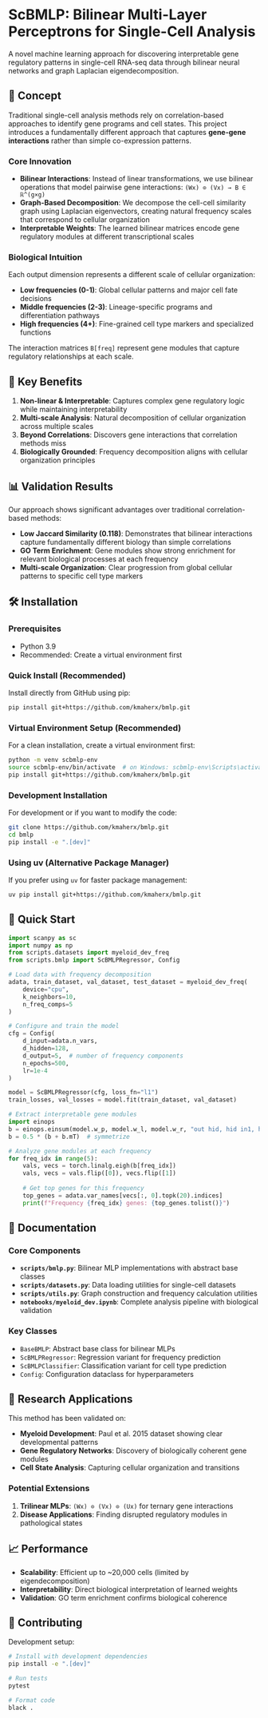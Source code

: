 # ScBMLP: Bilinear Multi-Layer Perceptrons for Single-Cell Analysis

A novel machine learning approach for discovering interpretable gene regulatory patterns in single-cell RNA-seq data through bilinear neural networks and graph Laplacian eigendecomposition.

## 🧬 Concept

Traditional single-cell analysis methods rely on correlation-based approaches to identify gene programs and cell states. This project introduces a fundamentally different approach that captures **gene-gene interactions** rather than simple co-expression patterns.

### Core Innovation

- **Bilinear Interactions**: Instead of linear transformations, we use bilinear operations that model pairwise gene interactions: `(Wx) ⊙ (Vx) → B ∈ ℝ^(g×g)`
- **Graph-Based Decomposition**: We decompose the cell-cell similarity graph using Laplacian eigenvectors, creating natural frequency scales that correspond to cellular organization
- **Interpretable Weights**: The learned bilinear matrices encode gene regulatory modules at different transcriptional scales

### Biological Intuition

Each output dimension represents a different scale of cellular organization:
- **Low frequencies (0-1)**: Global cellular patterns and major cell fate decisions
- **Middle frequencies (2-3)**: Lineage-specific programs and differentiation pathways  
- **High frequencies (4+)**: Fine-grained cell type markers and specialized functions

The interaction matrices `B[freq]` represent gene modules that capture regulatory relationships at each scale.

## 🚀 Key Benefits

1. **Non-linear & Interpretable**: Captures complex gene regulatory logic while maintaining interpretability
2. **Multi-scale Analysis**: Natural decomposition of cellular organization across multiple scales
3. **Beyond Correlations**: Discovers gene interactions that correlation methods miss
4. **Biologically Grounded**: Frequency decomposition aligns with cellular organization principles

## 📊 Validation Results

Our approach shows significant advantages over traditional correlation-based methods:

- **Low Jaccard Similarity (0.118)**: Demonstrates that bilinear interactions capture fundamentally different biology than simple correlations
- **GO Term Enrichment**: Gene modules show strong enrichment for relevant biological processes at each frequency
- **Multi-scale Organization**: Clear progression from global cellular patterns to specific cell type markers

## 🛠 Installation

### Prerequisites

- Python 3.9
- Recommended: Create a virtual environment first

### Quick Install (Recommended)

Install directly from GitHub using pip:

```bash
pip install git+https://github.com/kmaherx/bmlp.git
```

### Virtual Environment Setup (Recommended)

For a clean installation, create a virtual environment first:

```bash
python -m venv scbmlp-env
source scbmlp-env/bin/activate  # on Windows: scbmlp-env\Scripts\activate
pip install git+https://github.com/kmaherx/bmlp.git
```

### Development Installation

For development or if you want to modify the code:

```bash
git clone https://github.com/kmaherx/bmlp.git
cd bmlp
pip install -e ".[dev]"
```

### Using uv (Alternative Package Manager)

If you prefer using `uv` for faster package management:

```bash
uv pip install git+https://github.com/kmaherx/bmlp.git
```

## 🧪 Quick Start

```python
import scanpy as sc
import numpy as np
from scripts.datasets import myeloid_dev_freq
from scripts.bmlp import ScBMLPRegressor, Config

# Load data with frequency decomposition
adata, train_dataset, val_dataset, test_dataset = myeloid_dev_freq(
    device="cpu", 
    k_neighbors=10,
    n_freq_comps=5
)

# Configure and train the model
cfg = Config(
    d_input=adata.n_vars,
    d_hidden=128,
    d_output=5,  # number of frequency components
    n_epochs=500,
    lr=1e-4
)

model = ScBMLPRegressor(cfg, loss_fn="l1")
train_losses, val_losses = model.fit(train_dataset, val_dataset)

# Extract interpretable gene modules
import einops
b = einops.einsum(model.w_p, model.w_l, model.w_r, "out hid, hid in1, hid in2 -> out in1 in2")
b = 0.5 * (b + b.mT)  # symmetrize

# Analyze gene modules at each frequency
for freq_idx in range(5):
    vals, vecs = torch.linalg.eigh(b[freq_idx])
    vals, vecs = vals.flip([0]), vecs.flip([1])
    
    # Get top genes for this frequency
    top_genes = adata.var_names[vecs[:, 0].topk(20).indices]
    print(f"Frequency {freq_idx} genes: {top_genes.tolist()}")
```

## 📖 Documentation

### Core Components

- **`scripts/bmlp.py`**: Bilinear MLP implementations with abstract base classes
- **`scripts/datasets.py`**: Data loading utilities for single-cell datasets  
- **`scripts/utils.py`**: Graph construction and frequency calculation utilities
- **`notebooks/myeloid_dev.ipynb`**: Complete analysis pipeline with biological validation

### Key Classes

- `BaseBMLP`: Abstract base class for bilinear MLPs
- `ScBMLPRegressor`: Regression variant for frequency prediction
- `ScBMLPClassifier`: Classification variant for cell type prediction
- `Config`: Configuration dataclass for hyperparameters

## 🔬 Research Applications

This method has been validated on:

- **Myeloid Development**: Paul et al. 2015 dataset showing clear developmental patterns
- **Gene Regulatory Networks**: Discovery of biologically coherent gene modules
- **Cell State Analysis**: Capturing cellular organization and transitions

### Potential Extensions

1. **Trilinear MLPs**: `(Wx) ⊙ (Vx) ⊙ (Ux)` for ternary gene interactions
2. **Disease Applications**: Finding disrupted regulatory modules in pathological states

## 📈 Performance

- **Scalability**: Efficient up to ~20,000 cells (limited by eigendecomposition)
- **Interpretability**: Direct biological interpretation of learned weights
- **Validation**: GO term enrichment confirms biological coherence

## 🤝 Contributing

Development setup:

```bash
# Install with development dependencies
pip install -e ".[dev]"

# Run tests
pytest

# Format code
black .
```
